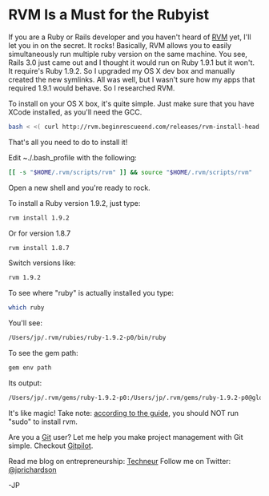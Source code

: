 <!--
author: JP Richardson
publish: Thu Sep 09 2010 04:59:46 GMT-0500 (CDT)
status: publish
type: post
link: https://procbits.wordpress.com/2010/09/08/rvm-is-a-must-for-the-rubyist/
tags: Rails, Ruby
slug: 2010/09/08/rvm-is-a-must-for-the-rubyist
-->

RVM Is a Must for the Rubyist
=============================

If you are a Ruby or Rails developer and you haven't heard of
[RVM](http://rvm.beginrescueend.com/) yet, I'll let you in on the
secret. It rocks! Basically, RVM allows you to easily simultaneously run
multiple ruby version on the same machine. You see, Rails 3.0 just came
out and I thought it would run on Ruby 1.9.1 but it won't. It require's
Ruby 1.9.2. So I upgraded my OS X dev box and manually created the new
symlinks. All was well, but I wasn't sure how my apps that required
1.9.1 would behave. So I researched RVM.

To install on your OS X box, it's quite simple. Just make sure that you
have XCode installed, as you'll need the GCC.

```bash
bash < <( curl http://rvm.beginrescueend.com/releases/rvm-install-head )
```

That's all you need to do to install it!

Edit \~./.bash\_profile with the following:

```bash
[[ -s "$HOME/.rvm/scripts/rvm" ]] && source "$HOME/.rvm/scripts/rvm"  
```

Open a new shell and you're ready to rock.

To install a Ruby version 1.9.2, just type:

```bash
rvm install 1.9.2
```

Or for version 1.8.7

```bash
rvm install 1.8.7
```

Switch versions like:

```bash
rvm 1.9.2
```

To see where "ruby" is actually installed you type:

```bash
which ruby
```

You'll see:

```bash
/Users/jp/.rvm/rubies/ruby-1.9.2-p0/bin/ruby
```

To see the gem path:

```bash
gem env path
```

Its output:

```bash
/Users/jp/.rvm/gems/ruby-1.9.2-p0:/Users/jp/.rvm/gems/ruby-1.9.2-p0@global
```

It's like magic! Take note: [according to the
guide](http://rvm.beginrescueend.com/rvm/install/), you should NOT run
"sudo" to install rvm.

Are you a [Git](http://gitpilot.com) user? Let me help you make project
management with Git simple. Checkout [Gitpilot](http://gitpilot.com).

Read me blog on entrepreneurship: [Techneur](http://techneur.com) Follow
me on Twitter: [@jprichardson](http://twitter.com/jprichardson)

-JP
